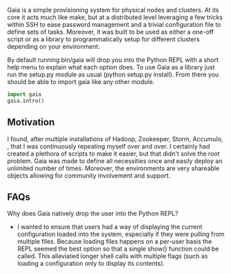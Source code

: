 Gaia is a simple provisioning system for physical nodes and clusters. At its core it acts much like make, but at a distributed level leveraging a few tricks within SSH to ease password management and a trivial configuration file to define sets of tasks. Moreover, it was built to be used as either a one-off script or as a library to programmatically setup for different clusters depending on your environment.

By default running bin/gaia will drop you into the Python REPL with a short help menu to explain what each option does. To use Gaia as a library just run the setup.py module as usual (python setup.py install). From there you should be able to import gaia like any other module.

```python
import gaia
gaia.intro()
```

Motivation
----------
I found, after multiple installations of Hadoop, Zookeeper, Storm, Accumulo, <distributed platform of choice here>, that I was continuously repeating myself over and over. I certainly had created a plethora of scripts to make it easier, but that didn't solve the root problem. Gaia was made to define all necessities once and easily deploy an unlimited number of times. Moreover, the environments are very shareable objects allowing for community involvement and support.

FAQs
----
Why does Gaia natively drop the user into the Python REPL?
<ul><li>I wanted to ensure that users had a way of displaying the current configuration loaded into the system, especially if they were pulling from multiple files. Because loading files happens on a per-user basis the REPL seemed the best option so that a single show() function could be called. This alleviated longer shell calls with multiple flags (such as loading a configuration only to display its contents).</li></ul>
